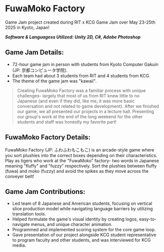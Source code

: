 # FuwaMoko Factory
Game Jam project created during RIT x KCG Game Jam over May 23-25th 2025 in Kyoto, Japan!

***Software & Languagess Utilized: Unity 2D, C#, Adobe Photoshop*** 

## Game Jam Details:
- 72-hour game jam in person with students from Kyoto Computer Gakuin (JP: 京都コンピュータ学院).
- Each team had about 3 students from RIT and 4 students from KCG.
- The theme of the game jam was "kawaii".

> Creating FuwaMoko Factory was a familiar process with unique challenges- largely that most of us from RIT knew little to no Japanese (and even if they did, like me, it was more basic conversation and not related to game development). After we finished our game, we all presented our projects in a lecture hall. Presenting our group's work at the end of the long weekend for the other students and staff was honestly my favorite part!


## FuwaMoko Factory Details:
FuwaMoko Factory (JP: ふわふわもこもこ) is an arcade-style game where you sort plushies into the correct boxes depending on their characteristics. Play as tigers who work at the "FuwaMoko" factory- two words in Japanese meaning "fluffy" and "fuzzy" respectively. Sort the plushies between fluffy (fuwa) and moko (fuzzy) and avoid the spikes as they move across the conveyer belt! 


## Game Jam Contributions:
- Led team of 8 Japanese and American students, focusing on vertical slice production model while navigating language barriers by utilizing translation tools.
- Helped formulate the game's visual identity by creating logos, easy-to-navigate menus, and unique character animation.
- Programmed and implemented scoring system for the core game loop.
- Gave presentation of our project alongside KCG student representative to program faculty and other students, and was interviewed for KCG media.
